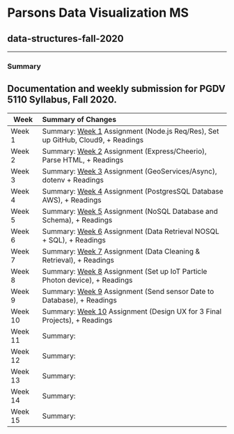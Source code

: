 # Parsons Data Visualization MS 
## data-structures-fall-2020
---
### Summary

Documentation and weekly submission for PGDV 5110 Syllabus, Fall 2020.
---

| Week          | Summary of Changes|   
| ------------- |:----------------- | 
| Week 1        | Summary: [Week 1](https://github.com/leeallennyc/data-structures-fall-2020/tree/master/week1) Assignment (Node.js Req/Res), Set up GitHub, Cloud9, + Readings| 
| Week 2        | Summary: [Week 2](https://github.com/leeallennyc/data-structures-fall-2020/tree/master/week2) Assignment (Express/Cheerio), Parse HTML, + Readings|   
| Week 3        | Summary: [Week 3](https://github.com/leeallennyc/data-structures-fall-2020/tree/master/week3) Assignment (GeoServices/Async), dotenv + Readings|  
| Week 4        | Summary: [Week 4](https://github.com/leeallennyc/data-structures-fall-2020/tree/master/week4) Assignment (PostgresSQL Database AWS), + Readings|
| Week 5        | Summary: [Week 5](https://github.com/leeallennyc/data-structures-fall-2020/tree/master/week5) Assignment (NoSQL Database and Schema), + Readings|   
| Week 6        | Summary: [Week 6](https://github.com/leeallennyc/data-structures-fall-2020/tree/master/week6) Assignment (Data Retrieval NOSQL + SQL), + Readings|          
| Week 7        | Summary: [Week 7](https://github.com/leeallennyc/data-structures-fall-2020/tree/master/week7) Assignment (Data Cleaning & Retrieval), + Readings| 
| Week 8        | Summary: [Week 8](https://github.com/leeallennyc/data-structures-fall-2020/tree/master/week8) Assignment (Set up IoT Particle Photon device), + Readings|       
| Week 9        | Summary: [Week 9](https://github.com/leeallennyc/data-structures-fall-2020/tree/master/week9) Assignment (Send sensor Date to Database), + Readings|      
| Week 10       | Summary: [Week 10](https://github.com/leeallennyc/data-structures-fall-2020/tree/master/week10) Assignment (Design UX for 3 Final Projects), + Readings| 
| Week 11       | Summary:          | 
| Week 12       | Summary:          |   
| Week 13       | Summary:          |      
| Week 14       | Summary:          |
| Week 15       | Summary:          |


